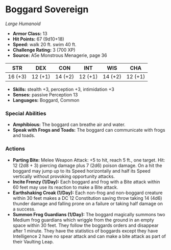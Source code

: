 # Boggard Sovereign

*Large* *Humanoid*

- **Armor Class:** 13
- **Hit Points:** 67 (9d10+18)
- **Speed:** walk 20 ft. swim 40 ft.
- **Challenge Rating:** 3 (700 XP)
- **Source:** A5e Monstrous Menagerie, page 36

| STR | DEX | CON | INT | WIS | CHA |
| --- | --- | --- | --- | --- | --- |
| 16 (+3) | 12 (+1) | 14 (+2) | 12 (+1) | 14 (+2) | 12 (+1) |

- **Skills:** stealth +3, perception +3, intimidation +3
- **Senses:** passive Perception 13
- **Languages:** Boggard, Common

### Special Abilities

- **Amphibious:** The boggard can breathe air and water.
- **Speak with Frogs and Toads:** The boggard can communicate with frogs and toads.

### Actions

- **Parting Bite:** Melee Weapon Attack: +5 to hit, reach 5 ft., one target. Hit: 12 (2d8 + 3) piercing damage plus 7 (2d6) poison damage. On a hit  the boggard may jump up to its Speed horizontally and half its Speed vertically without provoking opportunity attacks.
- **Incite Frenzy (1/Day):** Each boggard and frog with a Bite attack within 60 feet may use its reaction to make a Bite attack.
- **Earthshaking Croak (1/Day):** Each non-frog and non-boggard creature within 30 feet makes a DC 12 Constitution saving throw  taking 14 (4d6) thunder damage and falling prone on a failure  or taking half damage on a success.
- **Summon Frog Guardians (1/Day):** The boggard magically summons two Medium frog guardians  which wriggle from the ground in an empty space within 30 feet. They follow the boggards orders and disappear after 1 minute. They have the statistics of boggards except they have Intelligence 2  have no spear attack  and can make a bite attack as part of their Vaulting Leap.


